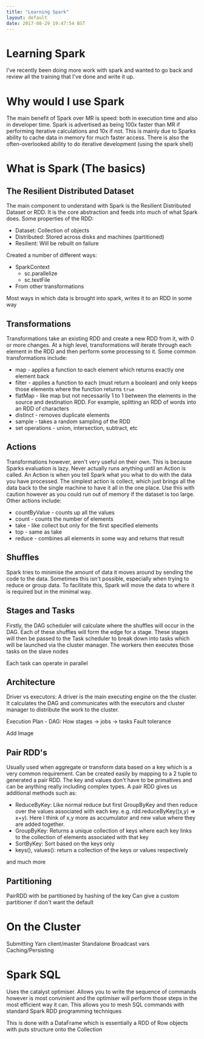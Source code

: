 ```yaml
---
title: "Learning Spark"
layout: default
date: 2017-08-29 19:47:54 BST
---
```


# Learning Spark
I've recently been doing more work with spark and wanted to go back and review all
the training that I've done and write it up.

# Why would I use Spark
The main benefit of Spark over MR is speed: both in execution time and also in
developer time. Spark is advertised as being 100x faster than MR if performing iterative
calculations and 10x if not. This is mainly due to Sparks ability to cache data in
memory for much faster access. There is also the often-overlooked ability to do
iterative development (using the spark shell)

<!-- Add ecosystem here with Spark core, SQL, Steaming, ML and GraphX? -->

# What is Spark (The basics)

## The Resilient Distributed Dataset
The main component to understand with Spark is the Resilient Distributed Dataset or RDD. It is the core
abstraction and feeds into much of what Spark does. Some properties of the RDD:

* Dataset: Collection of objects
* Distributed: Stored across disks and machines (partitioned)
* Resilient: Will be rebuilt on failure

Created a number of different ways:

* SparkContext
  * sc.parallelize
  * sc.textFile
* From other transformations

Most ways in which data is brought into spark, writes it to an RDD in some way

## Transformations
Transformations take an existing RDD and create a new RDD from it, with 0 or more changes. At a high level,
transformations will iterate through each element in the RDD and then perform some processing to it. Some common transformations include:

* map - applies a function to each element which returns exactly one element back
* filter - applies a function to each (must return a boolean) and only keeps those elements where the function
returns `true`
* flatMap - like map but not necessarily 1 to 1 between the elements in the source and destination RDD.
For example, splitting an RDD of words into an RDD of characters
* distinct - removes duplicate elements
* sample - takes a random sampling of the RDD
* set operations - union, intersection, subtract, etc

## Actions
Transformations however, aren't very useful on their own. This is because Sparks evaluation is lazy. Never actually runs anything until an Action is called. An Action is when you tell Spark what you what to do with the data you have processed. The simplest action is collect, which just brings all the data back to the single machine to have it all in the one place. Use this with caution however as you could run out of memory if the dataset is too large. Other actions include:
* countByValue - counts up all the values
* count - counts the number of elements
* take - like collect but only for the first specified elements
* top - same as take
* reduce - combines all elements in some way and returns that result

## Shuffles
Spark tries to minimise the amount of data it moves around by sending the code to the data. Sometimes this isn't possible, especially when trying to reduce or group data. To facilitate this, Spark will move the data
to where it is required but in the minimal way.

## Stages and Tasks
Firstly, the DAG scheduler will calculate where the shuffles will occur in the DAG. Each of these shuffles will form the edge for a stage. These stages will then be passed to the Task scheduler to break down into tasks which will be launched via the cluster manager. The workers then executes those tasks on the slave nodes

Each task can operate in parallel

## Architecture
Driver vs executors: A driver is the main executing engine on the the cluster. It calculates the DAG and communicates with the executors and cluster manager to distribute the work to the cluster.


Execution Plan - DAG: How stages -> jobs -> tasks
Fault tolerance

Add Image

## Pair RDD's
Usually used when aggregate or transform data based on a key which is a very common requirement.
Can be created easily by mapping to a 2 tuple to generated a pair RDD. The key and values don't have to be primatives and can be anything really including complex types. A pair RDD gives us additional methods such as:

* ReduceByKey: Like normal reduce but first GroupByKey and then reduce over the values associated with each key. e.g. rdd.reduceByKey((x,y) => x+y). Here I think of x,y more as accumulator and new value where they are added together.
* GroupByKey: Returns a unique collection of keys where each key links to the collection of elements associated with that key
* SortByKey: Sort based on the keys only
* keys(), values(): return a collection of the keys or values respectively

and much more

## Partitioning
PairRDD with be partitioned by hashing of the key
Can give a custom partitioner if don't want the default

# On the Cluster
Submitting
Yarn client/master
Standalone
Broadcast vars
Caching/Persisting

# Spark SQL
Uses the catalyst optimiser. Allows you to write the sequence of commands however is most convinient
and the optimiser will perform those steps in the most efficient way it can. This allows you to
mesh SQL commands with standard Spark RDD programming techniques

This is done with a DataFrame which is essentially a RDD of Row objects with puts
structure onto the Collection
